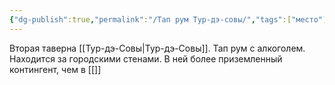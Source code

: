 ```yaml
---
{"dg-publish":true,"permalink":"/Тап рум Тур-дэ-совы/","tags":["место"]}
---
```


Вторая таверна [[Тур-дэ-Совы\|Тур-дэ-Совы]]. Тап рум с алкоголем. Находится за городскими стенами. В ней более приземленный контингент, чем в [[]]